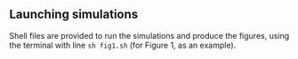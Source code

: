 ## Launching simulations

Shell files are provided to run the simulations and produce the figures, using the terminal with line `sh fig1.sh` (for Figure 1, as an example).
